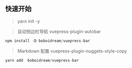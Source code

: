 ## 快速开始

>yarn init -y



>自动侧边栏导航      vuepress-plugin-autobar

```go
npm install -D boboidream/vuepress-bar
```

>Markdown 配置       vuepress-plugin-nuggets-style-copy

```go
yarn add  boboidream/vuepress-bar
```